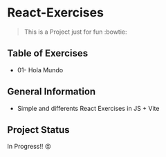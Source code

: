 # React-Exercises

> This is a Project just for fun :bowtie:

## Table of Exercises
* 01- Hola Mundo 

## General Information
- Simple and differents React Exercises in JS + Vite

## Project Status
In Progress!! :stuck_out_tongue_closed_eyes:

